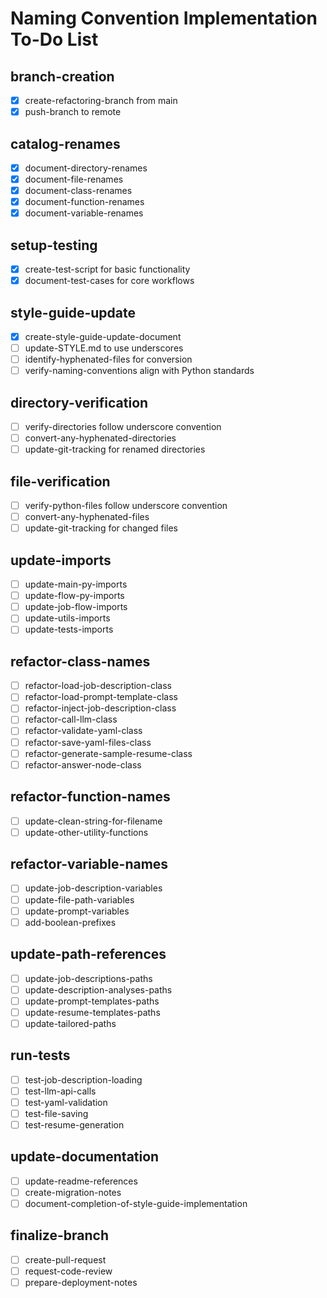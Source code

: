 # Naming Convention Implementation To-Do List

## branch-creation
- [X] create-refactoring-branch from main
- [X] push-branch to remote

## catalog-renames
- [X] document-directory-renames
- [X] document-file-renames
- [X] document-class-renames
- [X] document-function-renames
- [X] document-variable-renames

## setup-testing
- [X] create-test-script for basic functionality
- [X] document-test-cases for core workflows

## style-guide-update
- [X] create-style-guide-update-document
- [ ] update-STYLE.md to use underscores
- [ ] identify-hyphenated-files for conversion
- [ ] verify-naming-conventions align with Python standards

## directory-verification
- [ ] verify-directories follow underscore convention
- [ ] convert-any-hyphenated-directories
- [ ] update-git-tracking for renamed directories

## file-verification
- [ ] verify-python-files follow underscore convention
- [ ] convert-any-hyphenated-files
- [ ] update-git-tracking for changed files

## update-imports
- [ ] update-main-py-imports
- [ ] update-flow-py-imports
- [ ] update-job-flow-imports
- [ ] update-utils-imports
- [ ] update-tests-imports

## refactor-class-names
- [ ] refactor-load-job-description-class
- [ ] refactor-load-prompt-template-class
- [ ] refactor-inject-job-description-class
- [ ] refactor-call-llm-class
- [ ] refactor-validate-yaml-class
- [ ] refactor-save-yaml-files-class
- [ ] refactor-generate-sample-resume-class
- [ ] refactor-answer-node-class

## refactor-function-names
- [ ] update-clean-string-for-filename
- [ ] update-other-utility-functions

## refactor-variable-names
- [ ] update-job-description-variables
- [ ] update-file-path-variables
- [ ] update-prompt-variables
- [ ] add-boolean-prefixes

## update-path-references
- [ ] update-job-descriptions-paths
- [ ] update-description-analyses-paths
- [ ] update-prompt-templates-paths
- [ ] update-resume-templates-paths
- [ ] update-tailored-paths

## run-tests
- [ ] test-job-description-loading
- [ ] test-llm-api-calls
- [ ] test-yaml-validation
- [ ] test-file-saving
- [ ] test-resume-generation

## update-documentation
- [ ] update-readme-references
- [ ] create-migration-notes
- [ ] document-completion-of-style-guide-implementation

## finalize-branch
- [ ] create-pull-request
- [ ] request-code-review
- [ ] prepare-deployment-notes

